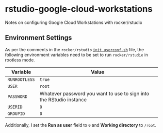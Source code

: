 # rstudio-google-cloud-workstations
Notes on configuring Google Cloud Workstations with rocker/rstudio

## Environment Settings

As per the comments in the `rocker/rstudio` [`init_userconf.sh`](https://github.com/rocker-org/rocker-versioned2/blob/master/scripts/init_userconf.sh#L21-L93) file, the following environment variables need to be set to run `rocker/rstudio` in rootless mode.

| Variable | Value |
| ---------------- | ----------------|
| `RUNROOTLESS` | `true` |
| `USER` | `root` |
| `PASSWORD` | Whatever password you want to use to sign into the RStudio instance |
| `USERID` | `0` |
| `GROUPID` | `0` |

Additionally, I set the **Run as user** field to `0` and **Working directory** to `/root`.
